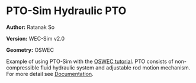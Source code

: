 # PTO-Sim Hydraulic PTO

**Author:**  	Ratanak So

**Version:** 	WEC-Sim v2.0

**Geometry:**	OSWEC

Example of using PTO-Sim with the [OSWEC tutorial](http://wec-sim.github.io/WEC-Sim/tutorials.html#oscillating-surge-wec-oswec).
PTO consists of non-compressible fluid hydraulic system and adjustable rod motion mechanism.
For more detail see [Documentation](http://wec-sim.github.io/WEC-Sim/features.html#tutotrial-oswec-with-pto-sim).